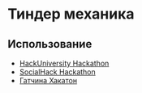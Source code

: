 # Тиндер механика
## Использование
* [HackUniversity Hackathon](https://github.com/tensy/HackUniversity)
* [SocialHack Hackathon](https://github.com/panslava/event-tinder)
* [Гатчина Хакатон](https://github.com/panslava/book-tinder)